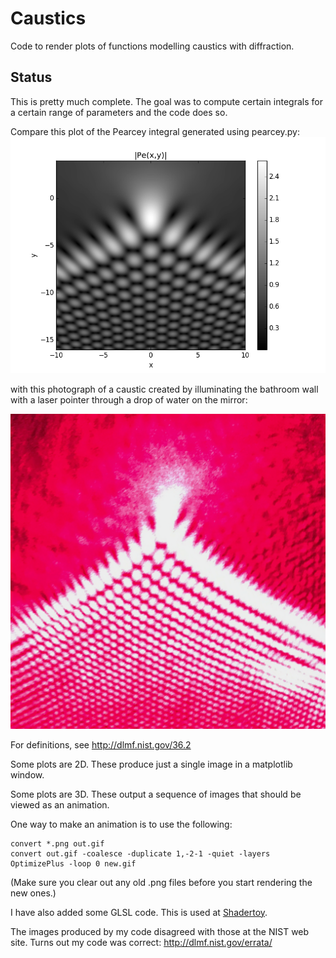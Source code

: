 Caustics
========
Code to render plots of functions modelling caustics with diffraction.

Status
------
This is pretty much complete. The goal was to compute certain integrals for a certain range of parameters and the code does so.

Compare this plot of the Pearcey integral generated using pearcey.py:
![Plot of absolute value of Pearcey function](Plot_of_absolute_value_of_Pearcey_integral.png?raw=true)

with this photograph of a caustic created by illuminating the bathroom wall with a laser pointer through a drop of water on the mirror:

![Photograph of a cusp caustic](A_photograph_of_a_cusp_caustic.png?raw=true)

For definitions, see http://dlmf.nist.gov/36.2

Some plots are 2D. These produce just a single image in a matplotlib window.

Some plots are 3D. These output a sequence of images that should be viewed as an animation.

One way to make an animation is to use the following:

    convert *.png out.gif
    convert out.gif -coalesce -duplicate 1,-2-1 -quiet -layers OptimizePlus -loop 0 new.gif

(Make sure you clear out any old .png files before you start rendering the new ones.)

I have also added some GLSL code. This is used at [Shadertoy](https://www.shadertoy.com/view/ltlyzj).

The images produced by my code disagreed with those at the NIST web site.
Turns out my code was correct: http://dlmf.nist.gov/errata/
